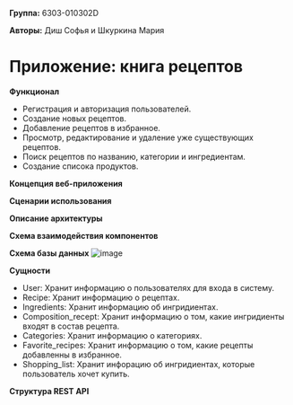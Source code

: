 **Группа:** 6303-010302D

**Авторы:** Диш Софья и Шкуркина Мария

# Приложение: книга рецептов

**Функционал**
- Регистрация и авторизация пользователей.
- Создание новых рецептов.
- Добавление рецептов в избранное.
- Просмотр, редактирование и удаление уже существующих рецептов.
- Поиск рецептов по названию, категории и ингредиентам.
- Создание списока продуктов.


**Концепция веб-приложения**

**Сценарии использования**

**Описание архитектуры**

**Схема взаимодействия компонентов**

**Схема базы данных**
![image](https://github.com/user-attachments/assets/bdb3e0d6-a97d-4276-b262-de3bcb48666d)


**Сущности**
- User: Хранит информацию о пользователях для входа в систему.
- Recipe: Хранит информацию о рецептах.
- Ingredients: Хранит информацию об ингридиентах.
- Composition_recept: Хранит информацию о том, какие ингридиенты входят в состав рецепта.
- Categories: Хранит информацию о категориях.
- Favorite_recipes: Хранит информацию о том, какие рецепты добавленны в избранное.
- Shopping_list: Хранит инфорацию об ингридиентах, которые пользователь хочет купить.


**Структура REST API**


